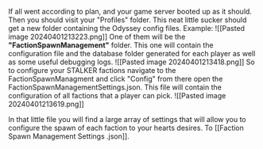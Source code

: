 If all went according to plan, and your game server booted up as it should.
Then you should visit your "Profiles" folder.
This neat little sucker should get a new folder containing the Odyssey config files.
Example:
![[Pasted image 20240401213223.png]]
One of them will be the **"FactionSpawnManagement"** folder.
This one will contain the configuration file and the database folder generated for each player as well as some useful debugging logs.
![[Pasted image 20240401213418.png]]
So to configure your STALKER factions navigate to the FactionSpawnManagment and click "Config" from there open the  FactionSpawnManagementSettings.json. 
This file will contain the configuration of all factions that a player can pick.
![[Pasted image 20240401213619.png]]


In that little file you will find a large array of settings that will allow you to configure the spawn of each faction to your hearts desires.
To [[Faction Spawn Management Settings .json]].

